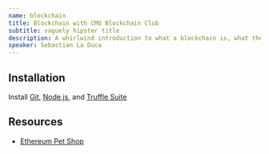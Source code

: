 ```yaml
---
name: blockchain
title: Blockchain with CMU Blockchain Club
subtitle: vaguely hipster title
description: A whirlwind introduction to what a blockchain is, what they’re good for, and how to build web applications that use them
speaker: Sebastian La Duca
---
```


## Installation

Install [Git][git], [Node.js][node], and [Truffle Suite][truffle]

## Resources

- [Ethereum Pet Shop][pet-shop]

[git]: https://git-scm.com/downloads
[node]: https://nodejs.org/en/
[truffle]: https://www.trufflesuite.com/ganache
[pet-shop]: https://www.trufflesuite.com/tutorials/pet-shop